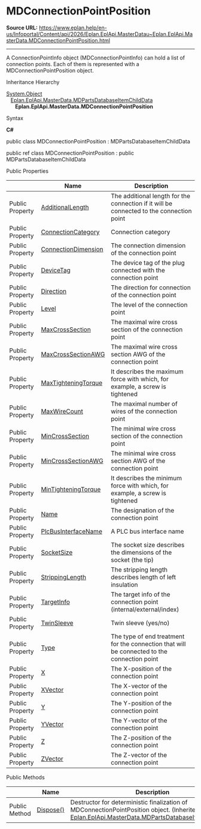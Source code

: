 # MDConnectionPointPosition

**Source URL:** https://www.eplan.help/en-us/Infoportal/Content/api/2026/Eplan.EplApi.MasterDatau~Eplan.EplApi.MasterData.MDConnectionPointPosition.html

---

A ConnectionPointInfo object (MDConnectionPointInfo) can hold a list of connection points. Each of them is represented with a MDConnectionPointPosition object.

Inheritance Hierarchy

[System.Object](#)  
   [Eplan.EplApi.MasterData.MDPartsDatabaseItemChildData](Eplan.EplApi.MasterDatau~Eplan.EplApi.MasterData.MDPartsDatabaseItemChildData.html)  
      **Eplan.EplApi.MasterData.MDConnectionPointPosition**

Syntax

**C#**



public class MDConnectionPointPosition : MDPartsDatabaseItemChildData

public ref class MDConnectionPointPosition : public MDPartsDatabaseItemChildData

Public Properties

|  | Name | Description |
| --- | --- | --- |
| Public Property | [AdditionalLength](Eplan.EplApi.MasterDatau~Eplan.EplApi.MasterData.MDConnectionPointPosition~AdditionalLength.html) | The additional length for the connection if it will be connected to the connection point |
| Public Property | [ConnectionCategory](Eplan.EplApi.MasterDatau~Eplan.EplApi.MasterData.MDConnectionPointPosition~ConnectionCategory.html) | Connection category |
| Public Property | [ConnectionDimension](Eplan.EplApi.MasterDatau~Eplan.EplApi.MasterData.MDConnectionPointPosition~ConnectionDimension.html) | The connection dimension of the connection point |
| Public Property | [DeviceTag](Eplan.EplApi.MasterDatau~Eplan.EplApi.MasterData.MDConnectionPointPosition~DeviceTag.html) | The device tag of the plug connected with the connection point |
| Public Property | [Direction](Eplan.EplApi.MasterDatau~Eplan.EplApi.MasterData.MDConnectionPointPosition~Direction.html) | The direction for connection of the connection point |
| Public Property | [Level](Eplan.EplApi.MasterDatau~Eplan.EplApi.MasterData.MDConnectionPointPosition~Level.html) | The level of the connection point |
| Public Property | [MaxCrossSection](Eplan.EplApi.MasterDatau~Eplan.EplApi.MasterData.MDConnectionPointPosition~MaxCrossSection.html) | The maximal wire cross section of the connection point |
| Public Property | [MaxCrossSectionAWG](Eplan.EplApi.MasterDatau~Eplan.EplApi.MasterData.MDConnectionPointPosition~MaxCrossSectionAWG.html) | The maximal wire cross section AWG of the connection point |
| Public Property | [MaxTighteningTorque](Eplan.EplApi.MasterDatau~Eplan.EplApi.MasterData.MDConnectionPointPosition~MaxTighteningTorque.html) | It describes the maximum force with which, for example, a screw is tightened |
| Public Property | [MaxWireCount](Eplan.EplApi.MasterDatau~Eplan.EplApi.MasterData.MDConnectionPointPosition~MaxWireCount.html) | The maximal number of wires of the connection point |
| Public Property | [MinCrossSection](Eplan.EplApi.MasterDatau~Eplan.EplApi.MasterData.MDConnectionPointPosition~MinCrossSection.html) | The minimal wire cross section of the connection point |
| Public Property | [MinCrossSectionAWG](Eplan.EplApi.MasterDatau~Eplan.EplApi.MasterData.MDConnectionPointPosition~MinCrossSectionAWG.html) | The minimal wire cross section AWG of the connection point |
| Public Property | [MinTighteningTorque](Eplan.EplApi.MasterDatau~Eplan.EplApi.MasterData.MDConnectionPointPosition~MinTighteningTorque.html) | It describes the minimum force with which, for example, a screw is tightened |
| Public Property | [Name](Eplan.EplApi.MasterDatau~Eplan.EplApi.MasterData.MDConnectionPointPosition~Name.html) | The designation of the connection point |
| Public Property | [PlcBusInterfaceName](Eplan.EplApi.MasterDatau~Eplan.EplApi.MasterData.MDConnectionPointPosition~PlcBusInterfaceName.html) | A PLC bus interface name |
| Public Property | [SocketSize](Eplan.EplApi.MasterDatau~Eplan.EplApi.MasterData.MDConnectionPointPosition~SocketSize.html) | The socket size describes the dimensions of the socket (the tip) |
| Public Property | [StrippingLength](Eplan.EplApi.MasterDatau~Eplan.EplApi.MasterData.MDConnectionPointPosition~StrippingLength.html) | The stripping length describes length of left insulation |
| Public Property | [TargetInfo](Eplan.EplApi.MasterDatau~Eplan.EplApi.MasterData.MDConnectionPointPosition~TargetInfo.html) | The target info of the connection point (internal/external/index) |
| Public Property | [TwinSleeve](Eplan.EplApi.MasterDatau~Eplan.EplApi.MasterData.MDConnectionPointPosition~TwinSleeve.html) | Twin sleeve (yes/no) |
| Public Property | [Type](Eplan.EplApi.MasterDatau~Eplan.EplApi.MasterData.MDConnectionPointPosition~Type.html) | The type of end treatment for the connection that will be connected to the connection point |
| Public Property | [X](Eplan.EplApi.MasterDatau~Eplan.EplApi.MasterData.MDConnectionPointPosition~X.html) | The X-position of the connection point |
| Public Property | [XVector](Eplan.EplApi.MasterDatau~Eplan.EplApi.MasterData.MDConnectionPointPosition~XVector.html) | The X-vector of the connection point |
| Public Property | [Y](Eplan.EplApi.MasterDatau~Eplan.EplApi.MasterData.MDConnectionPointPosition~Y.html) | The Y-position of the connection point |
| Public Property | [YVector](Eplan.EplApi.MasterDatau~Eplan.EplApi.MasterData.MDConnectionPointPosition~YVector.html) | The Y-vector of the connection point |
| Public Property | [Z](Eplan.EplApi.MasterDatau~Eplan.EplApi.MasterData.MDConnectionPointPosition~Z.html) | The Z-position of the connection point |
| Public Property | [ZVector](Eplan.EplApi.MasterDatau~Eplan.EplApi.MasterData.MDConnectionPointPosition~ZVector.html) | The Z-vector of the connection point |



Public Methods

|  | Name | Description |
| --- | --- | --- |
| Public Method | [Dispose()](Eplan.EplApi.MasterDatau~Eplan.EplApi.MasterData.MDPartsDatabaseItemChildData~Dispose().html) | Destructor for deterministic finalization of MDConnectionPointPosition object. (Inherited from [Eplan.EplApi.MasterData.MDPartsDatabaseItemChildData](Eplan.EplApi.MasterDatau~Eplan.EplApi.MasterData.MDPartsDatabaseItemChildData.html)) |


